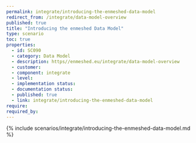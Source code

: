 ```yaml
---
permalink: integrate/introducing-the-enmeshed-data-model
redirect_from: /integrate/data-model-overview
published: true
title: "Introducing the enmeshed Data Model"
type: scenario
toc: true
properties:
  - id: SC090
  - category: Data Model
  - description: https//enmeshed.eu/integrate/data-model-overview
  - customer:
  - component: integrate
  - level:
  - implementation status:
  - documentation status:
  - published: true
  - link: integrate/introducing-the-enmeshed-data-model
require:
required_by:
---
```


{% include scenarios/integrate/introducing-the-enmeshed-data-model.md %}
